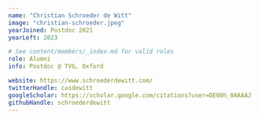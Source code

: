 ```yaml
---
name: "Christian Schroeder de Witt"
image: "christian-schroeder.jpeg"
yearJoined: Postdoc 2021
yearLeft: 2023

# See content/members/_index.md for valid roles
role: Alumni
info: Postdoc @ TVG, Oxford

website: https://www.schroederdewitt.com/
twitterHandle: casdewitt
googleScholar: https://scholar.google.com/citations?user=DE60h_0AAAAJ
githubHandle: schroederdewitt
---
```

